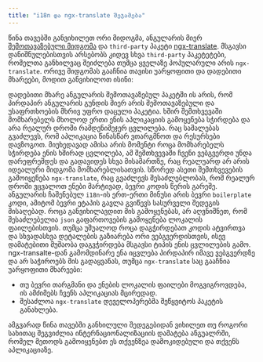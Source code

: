 ```yaml
---
title: "i18n და ngx-translate შეჯამება"
---
```


წინა თავებში განვიხილეთ ორი მიდოგმა, ანგულარის მიერ [შემოთავაზებული მიდგომა](./angular-i18n.html) და `third-party` პაკეტი [ngx-translate](./ngx-translate.html).
მსგავსი დანიშნულებისთვის არსებობს კიდევ სხვა `third-party` პაკეტეტები, რომელთა განხილვაც შეიძლება თუმცა ყველაზე პოპულარული არის `ngx-translate`.
ორივე მიდგომას გააჩნია თავისი უარყოფითი და დადებითი მხარეები, მოდით განვიხილოთ ისინი:

დადებითი მხარე ანგულარის შემოთავაზებულ პაკეტში ის არის, რომ პირდაპირ ანგულარის გუნდის მიერ არის შემოთავაზებული და უსაფრთხოების მხრივ უფრო დაცული პაკეტია.
ხშირ შემთხვევაში მომხარებელს მხოლოდ ერთი ენის აპლიკაციის გამოყენება სჭირდება და არა რეალურ დროში რამდენიმეჯერ ცვლილება. რაც საშალებას გვაძლევს, რომ აპლიკაცია წინასწარ ვთარგმნოთ და რესურსები დავზოგოთ. მიუხედავად ამისა არის მომენტი როცა მომხარებელს სჭირდება ენის ხშირად ცვლილება, ამ შემთხვევაში ჩვენი ვებგვერდი უნდა დარეფრეშდეს და გადავიდეს სხვა მისამართზე, რაც რეალუარდ არ არის იდეალური მიდგომა მომხარებლისათვის. სწორედ ასეთი შემთხვევების გამოიყენება `ngx-translate`, რაც გვაძლევს შესაძლებლობას, რომ რეალურ დროში ვცვალოთ ენები მარტივად, ბევრი კოდის წერის გარეშე. ანგულარის ჩაშენებულ `i18n`-ის ერთ-ერთი მინუსი არის ბევრი `boilerplate` კოდი, ამიტომ ბევრი ეტაპის გავლა გვიწევს სასურველი შედეგის მისაღებად. როცა განვიხილავდით მის გამოყენებას, არ აღვნიშნეთ, რომ შესაძლებელია `json` გაფართოვების გამოყენება ლოკალის ფაილებისთვის.
თუმცა უშუალოდ როცა დაგჭირდებათ კოდის ატვირთვა და სხვადასხვა დეტალების გაზიარება ორი ვებგვერდისთვის, ისევ დამატებითი მუშაობა დაგვჭირდება მსგავსი ტიპის ენის ცვლილების გამო. ngx-transalte-დან გამომდინარე ენა იცვლება პირდაპირ იმავე ვებგვერდზე და არ საჭიროებს მის გადაყვანას, თუმცა `ngx-translate` საც გააჩნია უარყოფითი მხარეები:

- თუ ბევრი თარგმანი და ენების ლოკალის ფაილები მოგვიგროვდება, ის ამძიმებს ჩვენს აპლიკაციას მცირედად.
- შესაძლოა `ngx-translate` დეველოპერებმა შეწყვიტოს პაკეტის განახლება.

ამგვარად წინა თავებში განხილული შედეგებიდან ვიხილეთ თუ როგორი სახითაც შეგვიძლია ინტერნაციონალიზაციის დამატება ანგუალრში, რომელ მეთოდს გამოიყენებთ ეს თქვენზეა დამოკიდებული და თქვენს აპლიკაციაზე.